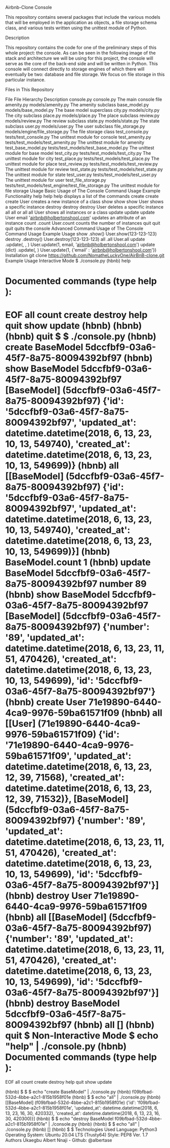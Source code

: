 Airbnb-Clone Console

This repository contains several packages that include the various models that will be employed in the application as objects, a file storage schema class, and various tests written using the unittest module of Python.

Description

This repository contains the code for one of the preliminary steps of this whole project: the console. As can be seen in the following image of the stack and architecture we will be using for this project, the console will serve as the core of the back-end side and will be written in Python. This console will connect directly to storage engines of which there will eventually be two: database and file storage. We focus on file storage in this particular instance.

Files in This Repository

File	File Hierarchy	Description
console.py	console.py	The main console file
amenity.py	models/amenity.py	The amenity subclass
base_model.py	models/base_model.py	The base model superclass
city.py	models/city.py	The city subclass
place.py	models/place.py	The place subclass
review.py	models/review.py	The review subclass
state.py	models/state.py	The state subclass
user.py	models/user.py	The user subclass
file_storage.py	models/engine/file_storage.py	The file storage class
test_console.py	tests/test_console.py	The unittest module for console
test_amenity.py	tests/test_models/test_amenity.py	The unittest module for amenity
test_base_model.py	tests/test_models/test_base_model.py	The unittest module for base model
test_city.py	tests/test_models/test_city.py	The unittest module for city
test_place.py	tests/test_models/test_place.py	The unittest module for place
test_review.py	tests/test_models/test_review.py	The unittest module for review
test_state.py	tests/test_models/test_state.py	The unittest module for state
test_user.py	tests/test_models/test_user.py	The unittest module for user
test_file_storage.py	tests/test_models/test_engine/test_file_storage.py	The unittest module for file storage
Usage
Basic Usage of The Console
Command	Usage	Example	Functionality
help	help	help	displays a list of the commands
create	create <class>	create User	creates a new instance of a class
show	show <class> <id>	show User	shows a specific instance
destroy	destroy <class> <id>	destroy User	deletes a specific instance
all	all or all <class>	all User	shows all instances or a class
update	update <class> <id> <attribute> <value>	update User email 'airbnb@holbertonshool.com'	updates an attribute of an instance
count	<class>.count	User.count	counts the number of instances
quit	quit	quit	quits the console
Advanced Command Usage of The Console
Command	Usage	Example Usage
show	<class>.show(<id>)	User.show(123-123-123)
destroy	<class>.destroy(<id>)	User.destroy(123-123-123)
all	<class>.all	User.all
update	<class>.update(<id>, <attribute>, <value>)	User.update(1, email, 'airbnb@holbertonshool.com')
update (dict)	<class>.update(<id>, <dictionary>)	User.update(1, {'email' : 'airbnb@holbertonshool.com'})
Installation
git clone https://github.com/NomatheLuckyOne/AirBnB-clone.git
Example Usage
Interactive Mode
$ ./console.py
(hbnb) help

Documented commands (type help <topic>):
========================================
EOF  all  count  create  destroy  help  quit  show  update
(hbnb)
(hbnb)
(hbnb) quit
$
$ ./console.py
(hbnb) create BaseModel
5dccfbf9-03a6-45f7-8a75-80094392bf97
(hbnb) show BaseModel 5dccfbf9-03a6-45f7-8a75-80094392bf97
[BaseModel] (5dccfbf9-03a6-45f7-8a75-80094392bf97) {'id': '5dccfbf9-03a6-45f7-8a75-80094392bf97', 'updated_at': datetime.datetime(2018, 6, 13, 23, 10, 13, 549740), 'created_at': datetime.datetime(2018, 6, 13, 23, 10, 13, 549699)}
(hbnb) all
[[BaseModel] (5dccfbf9-03a6-45f7-8a75-80094392bf97) {'id': '5dccfbf9-03a6-45f7-8a75-80094392bf97', 'updated_at': datetime.datetime(2018, 6, 13, 23, 10, 13, 549740), 'created_at': datetime.datetime(2018, 6, 13, 23, 10, 13, 549699)}]
(hbnb) BaseModel.count
1
(hbnb) update BaseModel 5dccfbf9-03a6-45f7-8a75-80094392bf97 number 89
(hbnb) show BaseModel 5dccfbf9-03a6-45f7-8a75-80094392bf97
[BaseModel] (5dccfbf9-03a6-45f7-8a75-80094392bf97) {'number': '89', 'updated_at': datetime.datetime(2018, 6, 13, 23, 11, 51, 470426), 'created_at': datetime.datetime(2018, 6, 13, 23, 10, 13, 549699), 'id': '5dccfbf9-03a6-45f7-8a75-80094392bf97'}
(hbnb) create User
71e19890-6440-4ca9-9976-59ba61571f09
(hbnb) all
[[User] (71e19890-6440-4ca9-9976-59ba61571f09) {'id': '71e19890-6440-4ca9-9976-59ba61571f09', 'updated_at': datetime.datetime(2018, 6, 13, 23, 12, 39, 71568), 'created_at': datetime.datetime(2018, 6, 13, 23, 12, 39, 71532)}, [BaseModel] (5dccfbf9-03a6-45f7-8a75-80094392bf97) {'number': '89', 'updated_at': datetime.datetime(2018, 6, 13, 23, 11, 51, 470426), 'created_at': datetime.datetime(2018, 6, 13, 23, 10, 13, 549699), 'id': '5dccfbf9-03a6-45f7-8a75-80094392bf97'}]
(hbnb) destroy User 71e19890-6440-4ca9-9976-59ba61571f09
(hbnb) all
[[BaseModel] (5dccfbf9-03a6-45f7-8a75-80094392bf97) {'number': '89', 'updated_at': datetime.datetime(2018, 6, 13, 23, 11, 51, 470426), 'created_at': datetime.datetime(2018, 6, 13, 23, 10, 13, 549699), 'id': '5dccfbf9-03a6-45f7-8a75-80094392bf97'}]
(hbnb) destroy BaseModel 5dccfbf9-03a6-45f7-8a75-80094392bf97
(hbnb) all
[]
(hbnb) quit
$
Non-Interactive Mode
$ echo "help" | ./console.py
(hbnb)
Documented commands (type help <topic>):
========================================
EOF  all  count  create  destroy  help  quit  show  update

(hbnb) $
$
$ echo "create BaseModel" | ./console.py
(hbnb) f09bfbad-532d-4bbe-a2c1-815b1958f01e
(hbnb) $
$ echo "all" | ./console.py
(hbnb) [[BaseModel] (f09bfbad-532d-4bbe-a2c1-815b1958f01e) {'id': 'f09bfbad-532d-4bbe-a2c1-815b1958f01e', 'updated_at': datetime.datetime(2018, 6, 13, 23, 16, 30, 420332), 'created_at': datetime.datetime(2018, 6, 13, 23, 16, 30, 420300)}]
(hbnb) $
$ echo "destroy BaseModel f09bfbad-532d-4bbe-a2c1-815b1958f01e" | ./console.py
(hbnb) (hbnb) $
$ echo "all" | ./console.py
(hbnb) []
(hbnb) $
$
Technologies Used
Language: Python3
Operating System: Ubuntu 20.04 LTS (Trusty64)
Style: PEP8 Ver. 1.7
Authors
Ukaegbu Albert Nnaji - Github: @albertase
